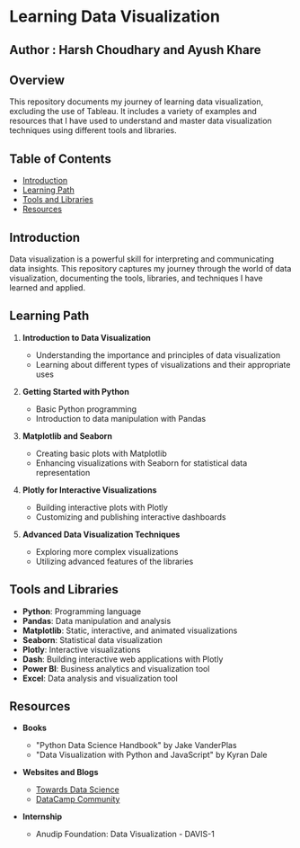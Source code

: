 # Learning Data Visualization
## Author : Harsh Choudhary and Ayush Khare
## Overview

This repository documents my journey of learning data visualization, excluding the use of Tableau. It includes a variety of examples and resources that I have used to understand and master data visualization techniques using different tools and libraries.

## Table of Contents

- [Introduction](#introduction)
- [Learning Path](#learning-path)
- [Tools and Libraries](#tools-and-libraries)
- [Resources](#resources)

## Introduction

Data visualization is a powerful skill for interpreting and communicating data insights. This repository captures my journey through the world of data visualization, documenting the tools, libraries, and techniques I have learned and applied. 

## Learning Path

1. **Introduction to Data Visualization**
   - Understanding the importance and principles of data visualization
   - Learning about different types of visualizations and their appropriate uses

2. **Getting Started with Python**
   - Basic Python programming
   - Introduction to data manipulation with Pandas

3. **Matplotlib and Seaborn**
   - Creating basic plots with Matplotlib
   - Enhancing visualizations with Seaborn for statistical data representation

4. **Plotly for Interactive Visualizations**
   - Building interactive plots with Plotly
   - Customizing and publishing interactive dashboards

5. **Advanced Data Visualization Techniques**
   - Exploring more complex visualizations
   - Utilizing advanced features of the libraries

## Tools and Libraries

- **Python**: Programming language
- **Pandas**: Data manipulation and analysis
- **Matplotlib**: Static, interactive, and animated visualizations
- **Seaborn**: Statistical data visualization
- **Plotly**: Interactive visualizations
- **Dash**: Building interactive web applications with Plotly
- **Power BI**: Business analytics and visualization tool
- **Excel**: Data analysis and visualization tool

## Resources

- **Books**
  - "Python Data Science Handbook" by Jake VanderPlas
  - "Data Visualization with Python and JavaScript" by Kyran Dale

- **Websites and Blogs**
  - [Towards Data Science](https://towardsdatascience.com/)
  - [DataCamp Community](https://www.datacamp.com/community)

- **Internship**
  - Anudip Foundation: Data Visualization - DAVIS-1
